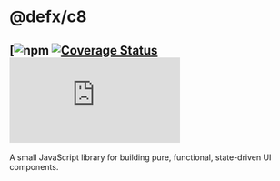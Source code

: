 # @defx/c8

## [![npm](https://img.shields.io/npm/v/@defx/c8.svg) [![Coverage Status](https://coveralls.io/repos/github/defx/c8/badge.svg?branch=master)](https://coveralls.io/github/defx/c8?branch=master) [![gzip size](https://img.badgesize.io/https://unpkg.com/@defx/c8/dist/c8.min.js?compression=gzip&label=gzip)]()

A small JavaScript library for building pure, functional, state-driven UI components.
